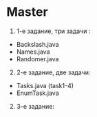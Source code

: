 # Master
1. 1-е задание, три задачи  :
* Backslash.java 
* Names.java
* Randomer.java
2. 2-е задание, две задачи:
* Tasks.java  (task1-4)
* EnumTask.java
2. 3-е задание:
